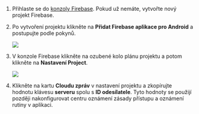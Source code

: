 

1. Přihlaste se do [konzoly Firebase](https://firebase.google.com/console/). Pokud už nemáte, vytvořte nový projekt Firebase.
2. Po vytvoření projektu klikněte na **Přidat Firebase aplikace pro Android** a postupujte podle pokynů.

    ![](./media/notification-hubs-enable-firebase-cloud-messaging/notification-hubs-add-firebase-to-android-app.png)

3. V konzole Firebase klikněte na ozubené kolo plánu projektu a potom klikněte na **Nastavení Project**.

    ![](./media/notification-hubs-enable-firebase-cloud-messaging/notification-hubs-firebase-console-project-settings.png)

4. Klikněte na kartu **Cloudu zpráv** v nastavení projektu a zkopírujte hodnotu klávesu **serveru** spolu s **ID odesílatele**.  Tyto hodnoty se použijí později nakonfigurovat centru oznámení zásady přístupu a oznámení rutiny v aplikaci.
  